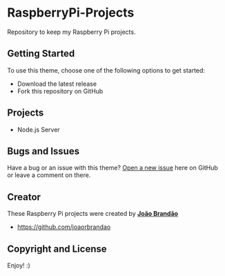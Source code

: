 # RaspberryPi-Projects
Repository to keep my Raspberry Pi projects.

## Getting Started

To use this theme, choose one of the following options to get started:
* Download the latest release
* Fork this repository on GitHub

## Projects

* Node.js Server

## Bugs and Issues

Have a bug or an issue with this theme? [Open a new issue](https://github.com/joaorbrandao/RaspberryPi-Projects/issues) here on GitHub or leave a comment on there.

## Creator

These Raspberry Pi projects were created by [**João Brandão**](https://joaorbrandao.github.io)

* https://github.com/joaorbrandao

## Copyright and License

Enjoy! :)
